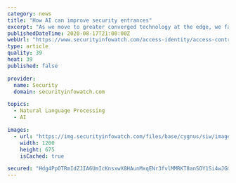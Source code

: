 ```yaml
---
category: news
title: "How AI can improve security entrances"
excerpt: "As we move to greater converged technology at the edge, we face the quandary of how AI may practically interplay with entry solutions such as revolving doors, turnstiles, and swing doors to accomplish risk-reduction goals."
publishedDateTime: 2020-08-17T21:00:00Z
webUrl: "https://www.securityinfowatch.com/access-identity/access-control/article/21150569/how-ai-can-improve-security-entrances"
type: article
quality: 39
heat: 39
published: false

provider:
  name: Security
  domain: securityinfowatch.com

topics:
  - Natural Language Processing
  - AI

images:
  - url: "https://img.securityinfowatch.com/files/base/cygnus/siw/image/2020/08/Boon_Edam___B.Building.Still002_1.5f3ae9d14546d.png?auto=format&fit=max&w=1200"
    width: 1200
    height: 675
    isCached: true

secured: "Hdg4PpOTRmIdZJIA6UmIcKnsxwX8HAunMxqENr3fvlMMRKT8anSOY1Si4wJGmPWJDPlF81jBMzO5QJ50GXHgNP9E9RgaLdzwkb6Qj08fcPq+igoJIIjw47wFiLQgT1p+Y4ciD8cxco6EAWV5E/eaB8paGetbhUHPyghR9X5Xeyxm+6RukutZ+sktY1M9WxSN6qA+5Xdq8UjSkZh2AZKKG/W3WIfDGHsl8cyFMsPEXn1h4iUkbnkPtK4xggwB6fU72rFqw2+d4+i2ihOy3xepoPIlV3P6EanoQtzAhsg9dMR4g+BaKtLDXSYX38GKREJpGOxEgjV6RsK23qS7wx57Ww==;O2S58CsJnpkpEskzG7GB6A=="
---
```


